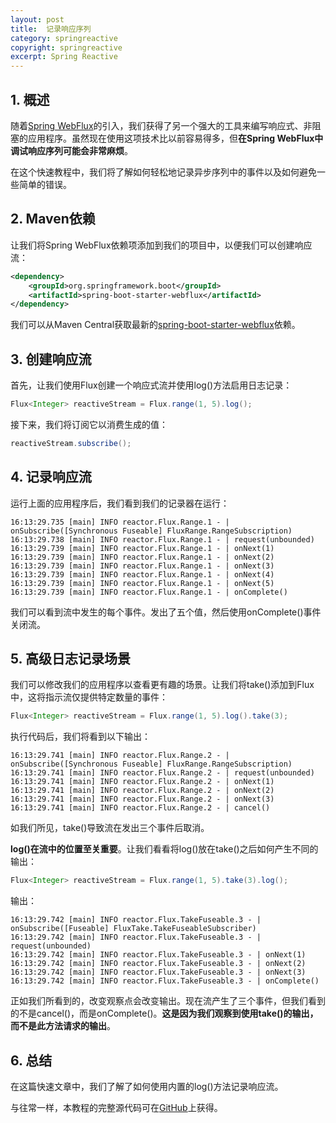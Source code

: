 ```yaml
---
layout: post
title:  记录响应序列
category: springreactive
copyright: springreactive
excerpt: Spring Reactive
---
```


## 1. 概述

随着[Spring WebFlux](https://www.baeldung.com/spring-webflux)的引入，我们获得了另一个强大的工具来编写响应式、非阻塞的应用程序。虽然现在使用这项技术比以前容易得多，但**在Spring WebFlux中调试响应序列可能会非常麻烦**。

在这个快速教程中，我们将了解如何轻松地记录异步序列中的事件以及如何避免一些简单的错误。

## 2. Maven依赖

让我们将Spring WebFlux依赖项添加到我们的项目中，以便我们可以创建响应流：

```xml
<dependency>
    <groupId>org.springframework.boot</groupId>
    <artifactId>spring-boot-starter-webflux</artifactId>
</dependency>
```

我们可以从Maven Central获取最新的[spring-boot-starter-webflux](https://central.sonatype.com/artifact/org.springframework.boot/spring-boot-starter-webflux/3.0.3)依赖。

## 3. 创建响应流

首先，让我们使用Flux创建一个响应式流并使用log()方法启用日志记录：

```java
Flux<Integer> reactiveStream = Flux.range(1, 5).log();
```

接下来，我们将订阅它以消费生成的值：

```java
reactiveStream.subscribe();
```

## 4. 记录响应流

运行上面的应用程序后，我们看到我们的记录器在运行：

```shell
16:13:29.735 [main] INFO reactor.Flux.Range.1 - | onSubscribe([Synchronous Fuseable] FluxRange.RangeSubscription)
16:13:29.738 [main] INFO reactor.Flux.Range.1 - | request(unbounded)
16:13:29.739 [main] INFO reactor.Flux.Range.1 - | onNext(1)
16:13:29.739 [main] INFO reactor.Flux.Range.1 - | onNext(2)
16:13:29.739 [main] INFO reactor.Flux.Range.1 - | onNext(3)
16:13:29.739 [main] INFO reactor.Flux.Range.1 - | onNext(4)
16:13:29.739 [main] INFO reactor.Flux.Range.1 - | onNext(5)
16:13:29.739 [main] INFO reactor.Flux.Range.1 - | onComplete()
```

我们可以看到流中发生的每个事件。发出了五个值，然后使用onComplete()事件关闭流。

## 5. 高级日志记录场景

我们可以修改我们的应用程序以查看更有趣的场景。让我们将take()添加到Flux中，这将指示流仅提供特定数量的事件：

```java
Flux<Integer> reactiveStream = Flux.range(1, 5).log().take(3);
```

执行代码后，我们将看到以下输出：

```shell
16:13:29.741 [main] INFO reactor.Flux.Range.2 - | onSubscribe([Synchronous Fuseable] FluxRange.RangeSubscription)
16:13:29.741 [main] INFO reactor.Flux.Range.2 - | request(unbounded)
16:13:29.741 [main] INFO reactor.Flux.Range.2 - | onNext(1)
16:13:29.741 [main] INFO reactor.Flux.Range.2 - | onNext(2)
16:13:29.741 [main] INFO reactor.Flux.Range.2 - | onNext(3)
16:13:29.741 [main] INFO reactor.Flux.Range.2 - | cancel()
```

如我们所见，take()导致流在发出三个事件后取消。

**log()在流中的位置至关重要**。让我们看看将log()放在take()之后如何产生不同的输出：

```java
Flux<Integer> reactiveStream = Flux.range(1, 5).take(3).log();
```

输出：

```shell
16:13:29.742 [main] INFO reactor.Flux.TakeFuseable.3 - | onSubscribe([Fuseable] FluxTake.TakeFuseableSubscriber)
16:13:29.742 [main] INFO reactor.Flux.TakeFuseable.3 - | request(unbounded)
16:13:29.742 [main] INFO reactor.Flux.TakeFuseable.3 - | onNext(1)
16:13:29.742 [main] INFO reactor.Flux.TakeFuseable.3 - | onNext(2)
16:13:29.742 [main] INFO reactor.Flux.TakeFuseable.3 - | onNext(3)
16:13:29.742 [main] INFO reactor.Flux.TakeFuseable.3 - | onComplete()
```

正如我们所看到的，改变观察点会改变输出。现在流产生了三个事件，但我们看到的不是cancel()，而是onComplete()。**这是因为我们观察到使用take()的输出，而不是此方法请求的输出**。

## 6. 总结

在这篇快速文章中，我们了解了如何使用内置的log()方法记录响应流。

与往常一样，本教程的完整源代码可在[GitHub](https://github.com/tuyucheng7/taketoday-tutorial4j/tree/master/spring-reactive-modules/spring-5-reactive-3)上获得。